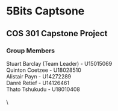# 5Bits Captsone
## COS 301 Capstone Project
 
### Group Members
Stuart Barclay (Team Leader) - U15015069\
Quinton Coetzee - U18028510\
Alistair Payn - U14272289\
Danré Retief - U14126461\
Thato Tshukudu - U18010408\
\
\

